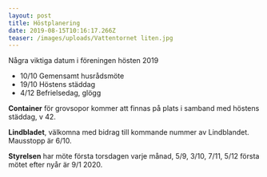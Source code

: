 ```yaml
---
layout: post
title: Höstplanering
date: 2019-08-15T10:16:17.266Z
teaser: /images/uploads/Vattentornet liten.jpg
---
```

Några viktiga datum i föreningen hösten 2019

* 10/10 Gemensamt husrådsmöte
* 19/10 Höstens städdag
* 4/12 Befrielsedag, glögg

**Container** för grovsopor kommer att finnas på plats i samband med höstens städdag, v 42.

**Lindbladet**, välkomna med bidrag till kommande nummer av Lindblandet. Mausstopp är 6/10.

**Styrelsen** har möte första torsdagen varje månad, 5/9, 3/10, 7/11, 5/12 första mötet efter nyår är 9/1 2020.
